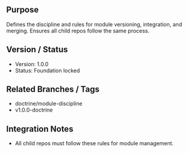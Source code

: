 ## Purpose

Defines the discipline and rules for module versioning, integration, and merging. Ensures all child repos follow the same process.

## Version / Status

- Version: 1.0.0
- Status: Foundation locked

## Related Branches / Tags

- doctrine/module-discipline
- v1.0.0-doctrine

## Integration Notes

- All child repos must follow these rules for module management.

